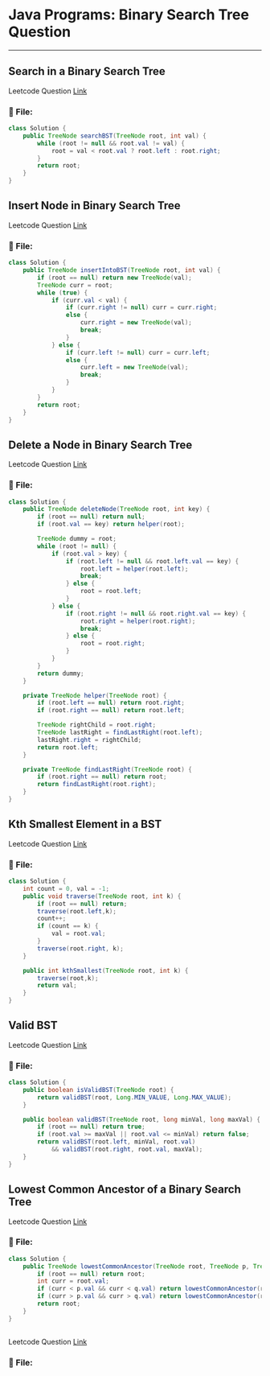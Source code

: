 # Java Programs: Binary Search Tree Question

---

## Search in a Binary Search Tree 

Leetcode Question [Link](https://leetcode.com/problems/search-in-a-binary-search-tree/description/)

### 📄 File:

```java
class Solution {
    public TreeNode searchBST(TreeNode root, int val) {
        while (root != null && root.val != val) {
            root = val < root.val ? root.left : root.right;
        }
        return root;
    }
}
```

## Insert Node in Binary Search Tree

Leetcode Question [Link](https://leetcode.com/problems/insert-into-a-binary-search-tree/description/)

### 📄 File:

```java
class Solution {
    public TreeNode insertIntoBST(TreeNode root, int val) {
        if (root == null) return new TreeNode(val);
        TreeNode curr = root;
        while (true) {
            if (curr.val < val) {
                if (curr.right != null) curr = curr.right;
                else {
                    curr.right = new TreeNode(val);
                    break;
                }
            } else {
                if (curr.left != null) curr = curr.left;
                else {
                    curr.left = new TreeNode(val);
                    break;
                }
            }
        }
        return root;
    }
}
```

## Delete a Node in Binary Search Tree 

Leetcode Question [Link](https://leetcode.com/problems/delete-node-in-a-bst/description/)

### 📄 File:

```java
class Solution {
    public TreeNode deleteNode(TreeNode root, int key) {
        if (root == null) return null;
        if (root.val == key) return helper(root);

        TreeNode dummy = root;
        while (root != null) {
            if (root.val > key) {
                if (root.left != null && root.left.val == key) {
                    root.left = helper(root.left);
                    break;
                } else {
                    root = root.left;
                }
            } else {
                if (root.right != null && root.right.val == key) {
                    root.right = helper(root.right);
                    break;
                } else {
                    root = root.right;
                }
            }
        }
        return dummy;
    }

    private TreeNode helper(TreeNode root) {
        if (root.left == null) return root.right;
        if (root.right == null) return root.left;

        TreeNode rightChild = root.right;
        TreeNode lastRight = findLastRight(root.left);
        lastRight.right = rightChild;
        return root.left;
    }

    private TreeNode findLastRight(TreeNode root) {
        if (root.right == null) return root;
        return findLastRight(root.right);
    }
}
```

## Kth Smallest Element in a BST

Leetcode Question [Link](https://leetcode.com/problems/kth-smallest-element-in-a-bst/)

### 📄 File:

```java
class Solution {
    int count = 0, val = -1;
    public void traverse(TreeNode root, int k) {
        if (root == null) return;
        traverse(root.left,k);
        count++;
        if (count == k) {
            val = root.val;
        }
        traverse(root.right, k);
    }

    public int kthSmallest(TreeNode root, int k) {
        traverse(root,k);
        return val;
    }
}
```

## Valid BST

Leetcode Question [Link](https://leetcode.com/problems/validate-binary-search-tree/)

### 📄 File:

```java
class Solution {
    public boolean isValidBST(TreeNode root) {
        return validBST(root, Long.MIN_VALUE, Long.MAX_VALUE);
    }

    public boolean validBST(TreeNode root, long minVal, long maxVal) {
        if (root == null) return true;
        if (root.val >= maxVal || root.val <= minVal) return false;
        return validBST(root.left, minVal, root.val) 
            && validBST(root.right, root.val, maxVal);
    }
}
```

## Lowest Common Ancestor of a Binary Search Tree

Leetcode Question [Link](https://leetcode.com/problems/lowest-common-ancestor-of-a-binary-search-tree/description/)

### 📄 File:

```java
class Solution {
    public TreeNode lowestCommonAncestor(TreeNode root, TreeNode p, TreeNode q) {
        if (root == null) return root;
        int curr = root.val;
        if (curr < p.val && curr < q.val) return lowestCommonAncestor(root.right, p, q);
        if (curr > p.val && curr > q.val) return lowestCommonAncestor(root.left, p, q);
        return root;
    }
}
```

##

Leetcode Question [Link]()

### 📄 File:

```java

```
